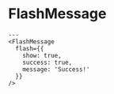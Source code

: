 # FlashMessage

```react
---
<FlashMessage
  flash={{
    show: true,
    success: true,
    message: 'Success!'
  }}
/>
```
